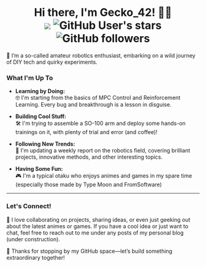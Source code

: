 <h1 align="center">
  Hi there, I'm Gecko_42! 🤖👋<br>
  <a href="https://hits.seeyoufarm.com"><img src="https://hits.seeyoufarm.com/api/count/incr/badge.svg?url=https%3A%2F%2Fgithub.com%2FGecko042&count_bg=%2379C83D&title_bg=%23555555&icon=&icon_color=%23E7E7E7&title=hits&edge_flat=false"/></a>
  <img alt="GitHub User's stars" src="https://img.shields.io/github/stars/Gecko042">
	<img alt="GitHub followers" src="https://img.shields.io/github/followers/Gecko042">
</h1>

🤔 I’m a so-called amateur robotics enthusiast, embarking on a wild journey of DIY tech and quirky experiments.

### What I'm Up To
- **Learning by Doing:**  
  🤓 I'm starting from the basics of MPC Control and Reinforcement Learning. Every bug and breakthrough is a lesson in disguise.
  
- **Building Cool Stuff:**  
  🛠️ I'm trying to assemble a SO-100 arm and deploy some hands-on trainings on it, with plenty of trial and error (and coffee)!

- **Following New Trends:**  
  🧐 I'm updating a weekly report on the robotics field, covering brilliant projects, innovative methods, and other interesting topics.

- **Having Some Fun:**  
  🎮 I'm a typical otaku who enjoys animes and games in my spare time (especially those made by Type Moon and FromSoftware)

---

### Let's Connect!

🥸 I love collaborating on projects, sharing ideas, or even just geeking out about the latest animes or games. If you have a cool idea or just want to chat, feel free to reach out to me under any posts of my personal blog (under construction).

🫡 Thanks for stopping by my GitHub space—let’s build something extraordinary together!
  

